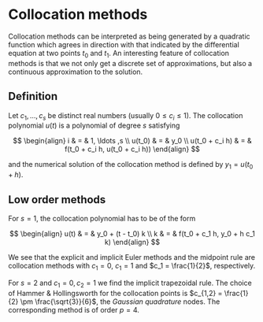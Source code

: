# Collocation  methods

Collocation  methods can be interpreted as being  generated  by a quadratic function which agrees in direction with that indicated by the differential equation at two points $t_0$ and $t_1$. An interesting feature of collocation methods is that we not only get a discrete set of approximations, but also a continuous approximation to the solution.

## Definition

Let $c_1, \ldots ,c_s$ be distinct real numbers (usually $0 \le c_i \le 1$). The collocation polynomial $u(t)$ is a polynomial of degree $s$ satisfying

$$
\begin{align}
i & = & 1, \ldots ,s \\
u(t_0) & = & y_0 \\
u(t_0 + c_i h) & = & f(t_0 + c_i h, u(t_0 + c_i h))
\end{align}
$$

and the numerical solution of the collocation method is defined by $y_1 = u(t_0 + h)$.

## Low order methods

For $s = 1$, the collocation polynomial has to be of the form

$$
\begin{align}
u(t) & = & y_0 + (t - t_0) k \\
k & = & f(t_0 + c_1 h, y_0 + h c_1 k)
\end{align}
$$

We see that the explicit and implicit Euler methods and the midpoint rule are collocation methods with $c_1 = 0$, $c_1 = 1$ and $c_1 = \frac{1}{2}$, respectively.

For $s = 2$ and $c_1 = 0, c_2 = 1$ we  find the implicit  trapezoidal rule. The choice of Hammer & Hollingsworth for the collocation points is $c_{1,2} = \frac{1}{2} \pm \frac{\sqrt{3}}{6}$, the _Gaussian quadrature_ nodes. The corresponding method is of order $p = 4$.
